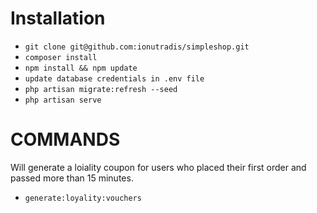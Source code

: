  # Installation
 - `git clone git@github.com:ionutradis/simpleshop.git`
 - `composer install`
 - `npm install && npm update`
 - `update database credentials in .env file`
 - `php artisan migrate:refresh --seed`
 - `php artisan serve`
 
 # COMMANDS
  Will generate a loiality coupon for users who placed their first order and passed more than 15 minutes.
 * `generate:loyality:vouchers`
 
